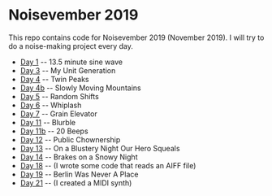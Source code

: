 # Noisevember 2019

This repo contains code for Noisevember 2019 (November 2019). I will
try to do a noise-making project every day.

* [Day 1](day-01) -- 13.5 minute sine wave
* [Day 3](day-03) -- My Unit Generation
* [Day 4](day-04) -- Twin Peaks
* [Day 4b](day-04b) -- Slowly Moving Mountains
* [Day 5](day-05) -- Random Shifts
* [Day 6](day-06) -- Whiplash
* [Day 7](day-07) -- Grain Elevator
* [Day 11](day-11) -- Blurble
* [Day 11b](day-11b) -- 20 Beeps
* [Day 12](day-12) -- Public Chownership
* [Day 13](day-13) -- On a Blustery Night Our Hero Squeals
* [Day 14](day-14) -- Brakes on a Snowy Night
* [Day 18](day-18) -- (I wrote some code that reads an AIFF file)
* [Day 19](day-19) -- Berlin Was Never A Place
* [Day 21](day-21) -- (I created a MIDI synth)
